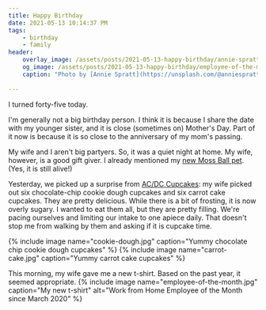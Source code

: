 ```yaml
---
title: Happy Birthday
date: 2021-05-13 10:14:37 PM
tags:
    - birthday
    - family
header:
    overlay_image: /assets/posts/2021-05-13-happy-birthday/annie-spratt-M20ylqCzSZw-unsplash.jpg
    og_image: /assets/posts/2021-05-13-happy-birthday/employee-of-the-month.jpg
    caption: "Photo by [Annie Spratt](https://unsplash.com/@anniespratt) on [**Unsplash**](https://unsplash.com/photos/M20ylqCzSZw)"
    
---
```


I turned forty-five today.

I'm generally not a big birthday person.  I think it is because I share the date with my younger sister, and it is close (sometimes on) Mother's Day.  Part of it now is because it is so close to the anniversary of my mom's passing.

My wife and I aren't big partyers. So, it was a quiet night at home.  My wife, however, is a good gift giver.  I already mentioned my [new Moss Ball pet](/2021/05/07/moss-ball-pet/).  (Yes, it is still alive!)

Yesterday, we picked up a surprise from [AC/DC Cupcakes](https://www.facebook.com/ACDCCupcakes): my wife picked out six chocolate-chip cookie dough cupcakes and six carrot cake cupcakes.  They are pretty delicious.  While there is a bit of frosting, it is now overly sugary.  I wanted to eat them all, but they are pretty filling.  We're pacing ourselves and limiting our intake to one apiece daily.  That doesn't stop me from walking by them and asking if it is cupcake time.

{% include image name="cookie-dough.jpg" caption="Yummy chocolate chip cookie dough cupcakes" %}
{% include image name="carrot-cake.jpg" caption="Yummy carrot cake cupcakes" %}

This morning, my wife gave me a new t-shirt.  Based on the past year, it seemed appropriate.
{% include image name="employee-of-the-month.jpg" caption="My new t-shirt" alt="Work from Home Employee of the Month since March 2020" %}
